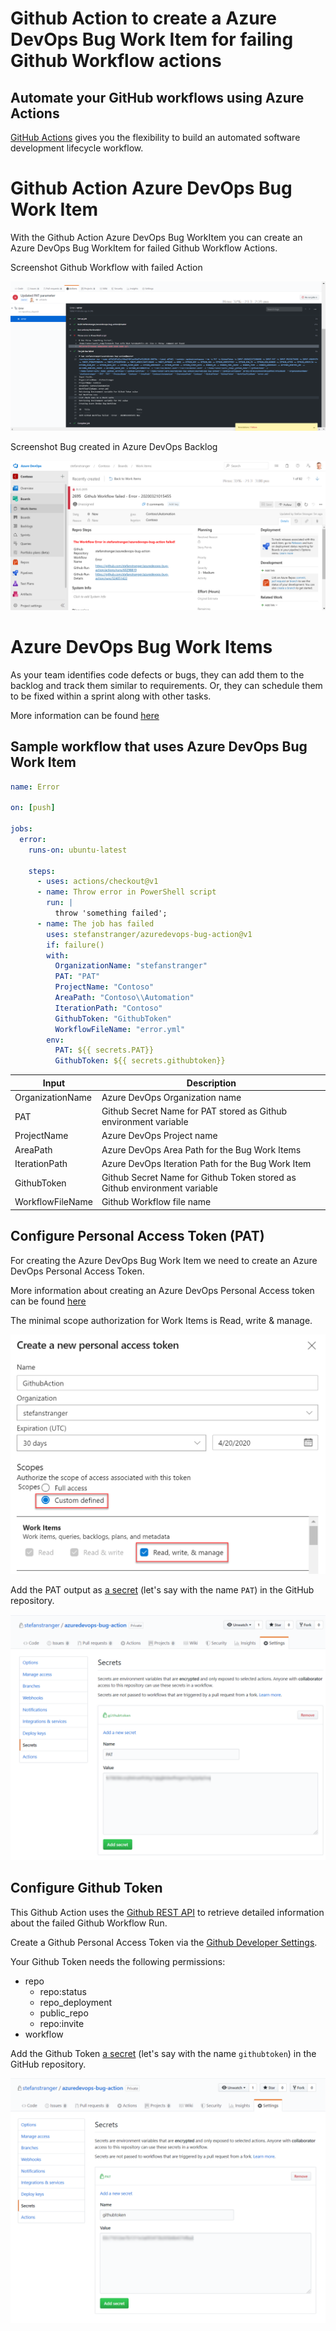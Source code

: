 # Github Action to create a Azure DevOps Bug Work Item for failing Github Workflow actions

## Automate your GitHub workflows using Azure Actions

[GitHub Actions](https://help.github.com/en/articles/about-github-actions)  gives you the flexibility to build an automated software development lifecycle workflow.

# Github Action Azure DevOps Bug Work Item

With the Github Action Azure DevOps Bug WorkItem you can create an Azure DevOps Bug WorkItem for failed Github Workflow Actions.

Screenshot Github Workflow with failed Action

![](FailedWorkflow.png)

Screenshot Bug created in Azure DevOps Backlog

![](AzDBugWorkItem.png)

# Azure DevOps Bug Work Items

As your team identifies code defects or bugs, they can add them to the backlog and track them similar to requirements. Or, they can schedule them to be fixed within a sprint along with other tasks.

More information can be found [here](https://docs.microsoft.com/en-us/azure/devops/organizations/settings/show-bugs-on-backlog?view=azure-devops)

## Sample workflow that uses Azure DevOps Bug Work Item

```yaml
name: Error

on: [push]

jobs:
  error:
    runs-on: ubuntu-latest

    steps:
      - uses: actions/checkout@v1
      - name: Throw error in PowerShell script
        run: |
          throw 'something failed';
      - name: The job has failed
        uses: stefanstranger/azuredevops-bug-action@v1
        if: failure()
        with:
          OrganizationName: "stefanstranger"
          PAT: "PAT"
          ProjectName: "Contoso"
          AreaPath: "Contoso\\Automation"
          IterationPath: "Contoso"
          GithubToken: "GithubToken"
          WorkflowFileName: "error.yml"
        env:
          PAT: ${{ secrets.PAT}}
          GithubToken: ${{ secrets.githubtoken}}

```

| Input            | Description                                                               |
| ---------------- | ------------------------------------------------------------------------- |
| OrganizationName | Azure DevOps Organization name                                            |
| PAT              | Github Secret Name for PAT stored as Github environment variable          |
| ProjectName      | Azure DevOps Project name                                                 |
| AreaPath         | Azure DevOps Area Path for the Bug Work Items                             |
| IterationPath    | Azure DevOps Iteration Path for the Bug Work Item                         |
| GithubToken      | Github Secret Name for Github Token stored as Github environment variable |
| WorkflowFileName | Github Workflow file name                                                 |


## Configure Personal Access Token (PAT) 

For creating the Azure DevOps Bug Work Item we need to create an Azure DevOps Personal Access Token.

More information about creating an Azure DevOps Personal Access token can be found [here](https://docs.microsoft.com/en-us/azure/devops/organizations/accounts/use-personal-access-tokens-to-authenticate?view=azure-devops&tabs=preview-page)

The minimal scope authorization for Work Items is Read, write & manage.

![PAT configuration](PAT.png)

Add the PAT output as [a secret](https://aka.ms/create-secrets-for-GitHub-workflows) (let's say with the name `PAT`) in the GitHub repository.

![](PATGHSecret.png)

## Configure Github Token

This Github Action uses the [Github REST API](https://developer.github.com/v3/) to retrieve detailed information about the failed Github Workflow Run.

Create a Github Personal Access Token via the [Github Developer Settings](https://github.com/settings/tokens).

Your Github Token needs the following permissions:

* repo
    * repo:status
    * repo_deployment
    * public_repo
    * repo:invite
* workflow

Add the Github Token [a secret](https://aka.ms/create-secrets-for-GitHub-workflows) (let's say with the name `githubtoken`) in the GitHub repository.

![](GithubTokenSecret.png)